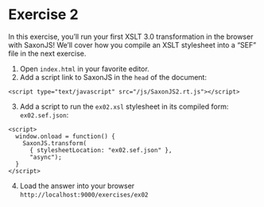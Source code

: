 # Exercise 2

In this exercise, you’ll run your first XSLT 3.0 transformation in the browser with SaxonJS!
We’ll cover how you compile an XSLT stylesheet into a “SEF” file in the next exercise.

1. Open `index.html` in your favorite editor.
2. Add a script link to SaxonJS in the `head` of the document:
```
<script type="text/javascript" src="/js/SaxonJS2.rt.js"></script>
```
3. Add a script to run the `ex02.xsl` stylesheet in its compiled form: `ex02.sef.json`:
```
<script>
  window.onload = function() {
    SaxonJS.transform(
      { stylesheetLocation: "ex02.sef.json" },
      "async");
  }
</script>
```
4. Load the answer into your browser `http://localhost:9000/exercises/ex02`
